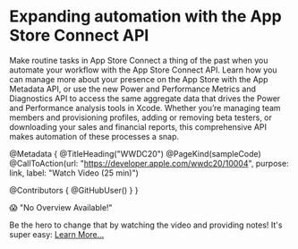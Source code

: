 # Expanding automation with the App Store Connect API

Make routine tasks in App Store Connect a thing of the past when you automate your workflow with the App Store Connect API. Learn how you can manage more about your presence on the App Store with the App Metadata API, or use the new Power and Performance Metrics and Diagnostics API to access the same aggregate data that drives the Power and Performance analysis tools in Xcode. Whether you’re managing team members and provisioning profiles, adding or removing beta testers, or downloading your sales and financial reports, this comprehensive API makes automation of these processes a snap.

@Metadata {
   @TitleHeading("WWDC20")
   @PageKind(sampleCode)
   @CallToAction(url: "https://developer.apple.com/wwdc20/10004", purpose: link, label: "Watch Video (25 min)")

   @Contributors {
      @GitHubUser(<replace this with your GitHub handle>)
   }
}

😱 "No Overview Available!"

Be the hero to change that by watching the video and providing notes! It's super easy:
 [Learn More…](https://wwdcnotes.github.io/WWDCNotes/documentation/wwdcnotes/contributing)
